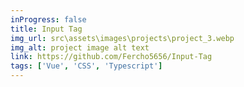 ```yaml
---
inProgress: false
title: Input Tag
img_url: src\assets\images\projects\project_3.webp
img_alt: project image alt text
link: https://github.com/Fercho5656/Input-Tag
tags: ['Vue', 'CSS', 'Typescript']
---
```

